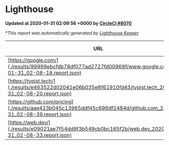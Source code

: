 
# Lighthouse

**Updated at 2020-01-31 02:09:56 +0000 by [CircleCI #8070](https://circleci.com/gh/ItinerisLtd/lighthouse-keeper-example/8070)**

**This report was automatically generated by [Lighthouse Keeper](https://github.com/itinerisltd/lighthouse-keeper)*

| URL | Performance | Accessibility | Best Practices | SEO | PWA | Updated At |
| --- | --- | --- | --- | --- | --- | --- |
| [https://google.com/](./results/99999ebcfdb78df077ad2727fd00969f/www.google.com_2020-01-31_02-08-18.report.json) | 0.94 | 0.86 | 0.93 | 0.92 | 0.56 | 2020-01-31T02:08:18.436Z |
| [https://typist.tech/](./results/e463522d02041e06b035e8f61910fd43/typist.tech_2020-01-31_02-08-20.report.json) | 0.98 | 0.92 | 0.79 | 1 | 0.59 | 2020-01-31T02:08:20.481Z |
| [https://github.com/pricing](./results/aae423b045c13965ddf45c696df2484d/github.com_2020-01-31_02-08-39.report.json) | 0.61 | 0.93 | 0.93 | 0.92 | 0.56 | 2020-01-31T02:08:39.061Z |
| [https://web.dev/](./results/e09021ae7f54dd9f3b549cb0bc165f2b/web.dev_2020-01-31_02-08-33.report.json) | 0.95 | 0.9 | 1 | 1 | 0.93 | 2020-01-31T02:08:33.689Z |
